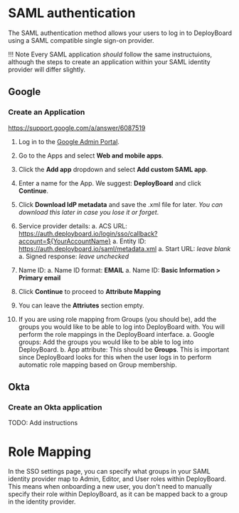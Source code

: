# SAML authentication

The SAML authentication method allows your users to log in to DeployBoard using a SAML compatible single sign-on provider.

!!! Note
Every SAML application _should_ follow the same instructuions, although the steps to create an application within your SAML identity provider will differ slightly.

## Google

### Create an Application

https://support.google.com/a/answer/6087519

1. Log in to the [Google Admin Portal](https://admin.google.com/).

1. Go to the Apps and select **Web and mobile apps**.

1. Click the **Add app** dropdown and select **Add custom SAML app**.

1. Enter a name for the App. We suggest: **DeployBoard** and click **Continue**.

1. Click **Download IdP metadata** and save the .xml file for later. _You can download this later in case you lose it or forget_.

1. Service provider details:
   a. ACS URL: https://auth.deployboard.io/login/sso/callback?account=${YourAccountName}
   a. Entity ID: https://auth.deployboard.io/saml/metadata.xml
   a. Start URL: _leave blank_
   a. Signed response: _leave unchecked_

1. Name ID:
   a. Name ID format: **EMAIL**
   a. Name ID: **Basic Information > Primary email**

1. Click **Continue** to proceed to **Attribute Mapping**

1. You can leave the **Attriutes** section empty.

1. If you are using role mapping from Groups (you should be), add the groups you would like to be able to log into DeployBoard with. You will perform the role mappings in the DeployBoard interface.
   a. Google groups: Add the groups you would like to be able to log into DeployBoard.
   b. App attribute: This should be **Groups**. This is important since DeployBoard looks for this when the user logs in to perform automatic role mapping based on Group membership.

## Okta

### Create an Okta application

TODO: Add instructions

# Role Mapping

In the SSO settings page, you can specify what groups in your SAML identity provider map to Admin, Editor, and User roles within DeployBoard. This means when onboarding a new user, you don't need to manually specify their role within DeployBoard, as it can be mapped back to a group in the identity provider.
